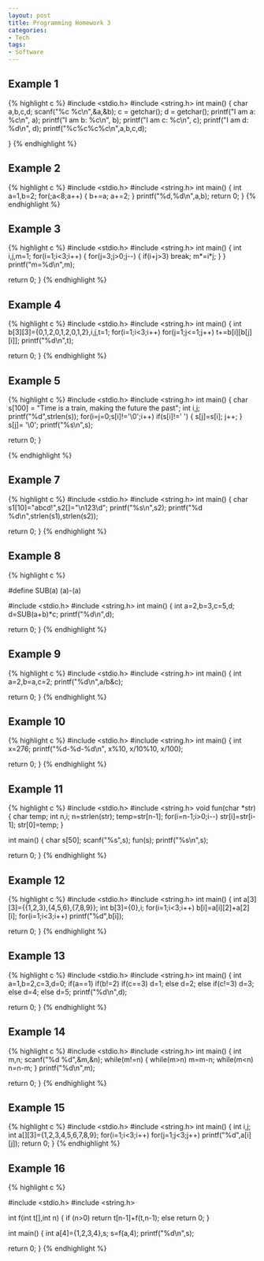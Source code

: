 ```yaml
---
layout: post
title: Programming Homework 3
categories:
- Tech
tags:
- Software
---
```


## Example 1

{% highlight c %}
#include <stdio.h>
#include <string.h>
int main()
{
  char a,b,c,d;
  scanf("%c %c\n",&a,&b);
  c = getchar();
  d = getchar();
  printf("I am a: %c\n", a);
  printf("I am b: %c\n", b);
  printf("I am c: %c\n", c);
  printf("I am d: %d\n", d);
  printf("%c%c%c%c\n",a,b,c,d);

}
{% endhighlight %}


## Example 2

{% highlight c %}
#include <stdio.h>
#include <string.h>
int main()
{
  int a=1,b=2;
  for(;a<8;a++)
  {
    b+=a;
    a+=2;
  }
  printf("%d,%d\n",a,b);
  return 0;
}
{% endhighlight %}


## Example 3

{% highlight c %}
#include <stdio.h>
#include <string.h>
int main()
{
int i,j,m=1;
  for(i=1;i<3;i++)
  {
    for(j=3;j>0;j--)
    {
      if(i+j>3)
        break;
      m*=i*j;
    }
   }
  printf("m=%d\n",m);

  return 0;
}
{% endhighlight %}


## Example 4

{% highlight c %}
#include <stdio.h>
#include <string.h>
int main()
{
  int b[3][3]={0,1,2,0,1,2,0,1,2},i,j,t=1;
  for(i=1;i<3;i++)
    for(j=1;j<=1;j++)
      t+=b[i][b[j][i]];
    printf("%d\n",t);

  return 0;
}
{% endhighlight %}


## Example 5

{% highlight c %}
#include <stdio.h>
#include <string.h>
int main()
{
  char s[100] = "Time is a train, making the future the past";
  int i,j;
  printf("%d",strlen(s));
  for(i=j=0;s[i]!='\0';i++)
  if(s[i]!=' ')
  {
    s[j]=s[i];
    j++;
  }
  s[j]= '\0';
  printf("%s\n",s);

  return 0;
}

{% endhighlight %}



## Example 7

{% highlight c %}
#include <stdio.h>
#include <string.h>
int main()
{
  char s1[10]="abcd!",s2[]="\n123\\d";
  printf("%s\n",s2);
  printf("%d %d\n",strlen(s1),strlen(s2));

  return 0;
}
{% endhighlight %}

## Example 8
{% highlight c %}

#define SUB(a) (a)-(a)

#include <stdio.h>
#include <string.h>
int main()
{
  int a=2,b=3,c=5,d;
  d=SUB(a+b)*c;
  printf("%d\n",d);

  return 0;
}
{% endhighlight %}


## Example 9
{% highlight c %}
#include <stdio.h>
#include <string.h>
int main()
{
  int a=2,b=a,c=2;
  printf("%d\n",a/b&c);

  return 0;
}
{% endhighlight %}

## Example 10
{% highlight c %}
#include <stdio.h>
#include <string.h>
int main()
{
  int x=276;
  printf("%d-%d-%d\n", x%10, x/10%10, x/100);

  return 0;
}
{% endhighlight %}

  
## Example 11
{% highlight c %}
#include <stdio.h>
#include <string.h>
void fun(char *str)
{
  char temp;
  int n,i;
  n=strlen(str);
  temp=str[n-1];
  for(i=n-1;i>0;i--)
    str[i]=str[i-1];
  str[0]=temp;
}

int main()
{
  char s[50];
  scanf("%s",s);
  fun(s);
  printf("%s\n",s);

  return 0;
}
{% endhighlight %}

## Example 12
{% highlight c %}
#include <stdio.h>
#include <string.h>
int main()
{
  int a[3][3]={{1,2,3},{4,5,6},{7,8,9}};
  int b[3]={0},i;
  for(i=1;i<3;i++)
    b[i]=a[i][2]+a[2][i];
  for(i=1;i<3;i++)
    printf("%d",b[i]);

  return 0;
}
{% endhighlight %}

## Example 13
{% highlight c %}
#include <stdio.h>
#include <string.h>
int main()
{
  int a=1,b=2,c=3,d=0;
  if(a==1)
  if(b!=2)
    if(c==3) d=1;
    else d=2;
  else
    if(c!=3) d=3;
    else d=4;
  else d=5;
  printf("%d\n",d);

  return 0;
}
{% endhighlight %}

## Example 14
{% highlight c %}
#include <stdio.h>
#include <string.h>
int main()
{
  int m,n;
  scanf("%d %d",&m,&n);
  while(m!=n) {
    while(m>n)
      m=m-n;
    while(m<n)
      n=n-m;
  }
  printf("%d\n",m);

  return 0;
}
{% endhighlight %}

## Example 15
{% highlight c %}
#include <stdio.h>
#include <string.h>
int main()
{
  int i,j;
  int a[][3]={1,2,3,4,5,6,7,8,9};
  for(i=1;i<3;i++)
    for(j=1;j<3;j++)
      printf("%d",a[i][j]);
  return 0;
}
{% endhighlight %}

## Example 16
{% highlight c %}

#include <stdio.h>
#include <string.h>

int f(int t[],int n)
{
  if (n>0)
    return t[n-1]+f(t,n-1);
  else
    return 0;
}


int main()
{
  int a[4]={1,2,3,4},s;
  s=f(a,4);
  printf("%d\n",s);

  return 0;
}
{% endhighlight %}
